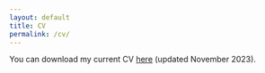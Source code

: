 ```yaml
---
layout: default
title: CV
permalink: /cv/
---
```


You can download my current CV <a target="_blank" href="/assets/files/cv.pdf">here</a> (updated November 2023).